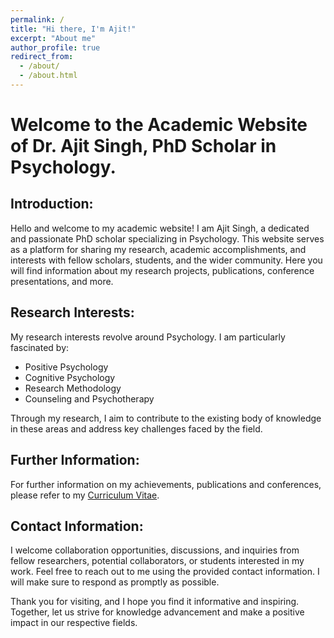 ```yaml
---
permalink: /
title: "Hi there, I'm Ajit!"
excerpt: "About me"
author_profile: true
redirect_from:
  - /about/
  - /about.html
---
```


# Welcome to the Academic Website of Dr. Ajit Singh, PhD Scholar in Psychology.

## Introduction:

Hello and welcome to my academic website! I am Ajit Singh, a dedicated and passionate PhD scholar specializing in Psychology. This website serves as a platform for sharing my research, academic accomplishments, and interests with fellow scholars, students, and the wider community. Here you will find information about my research projects, publications, conference presentations, and more.

## Research Interests:

My research interests revolve around Psychology. I am particularly fascinated by:

- Positive Psychology
- Cognitive Psychology
- Research Methodology
- Counseling and Psychotherapy

Through my research, I aim to contribute to the existing body of knowledge in these areas and address key challenges faced by the field.

## Further Information:

For further information on my achievements, publications and conferences, please refer to my [Curriculum Vitae]().

## Contact Information:

I welcome collaboration opportunities, discussions, and inquiries from fellow researchers, potential collaborators, or students interested in my work. Feel free to reach out to me using the provided contact information. I will make sure to respond as promptly as possible.

Thank you for visiting, and I hope you find it informative and inspiring. Together, let us strive for knowledge advancement and make a positive impact in our respective fields.
